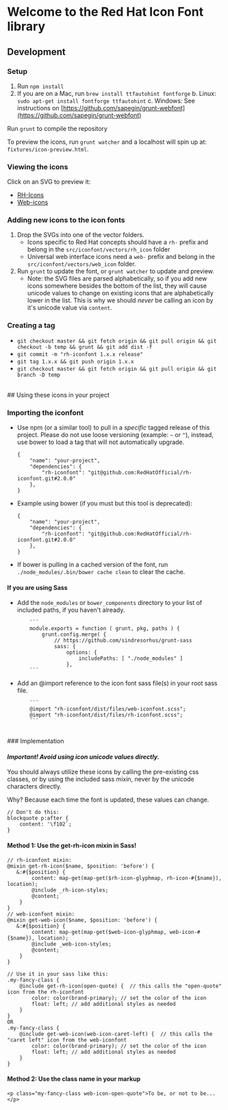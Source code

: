 # Welcome to the Red Hat Icon Font library

## Development

### Setup

1. Run `npm install`
2. If you are on a Mac, run `brew install ttfautohint fontforge`
    b. Linux: `sudo apt-get install fontforge ttfautohint`
    c. Windows: See instructions on [https://github.com/sapegin/grunt-webfont](https://github.com/sapegin/grunt-webfont)


Run `grunt` to compile the repository

To preview the icons, run `grunt watcher` and a localhost will spin up at: `fixtures/icon-preview.html`.

### Viewing the icons

Click on an SVG to preview it:

-   [RH-Icons](https://github.com/RedHatOfficial/rh-iconfont/tree/master/src/iconfont/vectors/rh_icon)
-   [Web-icons](https://github.com/RedHatOfficial/rh-iconfont/tree/master/src/iconfont/vectors/web_icon)

### Adding new icons to the icon fonts

1. Drop the SVGs into one of the vector folders.
    - Icons specific to Red Hat concepts should have a `rh-` prefix and belong in the `src/iconfont/vectors/rh_icon` folder
    - Universal web interface icons need a `web-` prefix and belong in the `src/iconfont/vectors/web_icon` folder.
2. Run `grunt` to update the font, or `grunt watcher` to update and preview.
    - Note: the SVG files are parsed alphabetically, so if you add new icons somewhere besides the bottom of the list, they will cause unicode values to change on existing icons that are alphabetically lower in the list.  This is why we should *never* be calling an icon by it's unicode value via `content`.

### Creating a tag

-   `git checkout master && git fetch origin && git pull origin && git checkout -b temp && grunt && git add dist -f`
-   `git commit -m "rh-iconfont 1.x.x release"`
-   `git tag 1.x.x && git push origin 1.x.x`
-   `git checkout master && git fetch origin && git pull origin && git branch -D temp`

<br/>
## Using these icons in your project

### Importing the iconfont

-   Use npm (or a similar tool) to pull in a _specific_ tagged release of this project. Please do not use loose versioning (example: `~` or `^`), instead, use bower to load a tag that will not automatically upgrade.

    ```
    {
        "name": "your-project",
        "dependencies": {
            "rh-iconfont": "git@github.com:RedHatOfficial/rh-iconfont.git#2.0.0"
        },
    }
    ```

-   Example using bower (if you must but this tool is deprecated):

    ```
    {
        "name": "your-project",
        "dependencies": {
            "rh-iconfont": "git@github.com:RedHatOfficial/rh-iconfont.git#2.0.0"
        },
    }
    ```

-   If bower is pulling in a cached version of the font, run `./node_modules/.bin/bower cache clean` to clear the cache.

#### If you are using Sass

-   Add the `node_modules` or `bower_components` directory to your list of included paths, if you haven't already.

        	```
        	module.exports = function ( grunt, pkg, paths ) {
        	    grunt.config.merge( {
        	        // https://github.com/sindresorhus/grunt-sass
        	        sass: {
        	            options: {
        	                includePaths: [ "./node_modules" ]
        	            },
        	```

-   Add an @import reference to the icon font sass file(s) in your root sass file.

        	```
        	@import "rh-iconfont/dist/files/web-iconfont.scss";
        	@import "rh-iconfont/dist/files/rh-iconfont.scss";
        	```

<br/>
### Implementation

#### _Important! Avoid using icon unicode values directly._

You should always utilize these icons by calling the pre-existing css classes, or by using the included sass mixin, never by the unicode characters directly.

Why? Because each time the font is updated, these values can change.

```
// Don't do this:
blockquote p:after {
    content: '\f102`;
}
```

#### Method 1: Use the get-rh-icon mixin in Sass!

```
// rh-iconfont mixin:
@mixin get-rh-icon($name, $position: 'before') {
   &:#{$position} {
        content: map-get(map-get($rh-icon-glyphmap, rh-icon-#{$name}), location);
        @include _rh-icon-styles;
        @content;
    }
}
// web-iconfont mixin:
@mixin get-web-icon($name, $position: 'before') {
   &:#{$position} {
        content: map-get(map-get($web-icon-glyphmap, web-icon-#{$name}), location);
        @include _web-icon-styles;
        @content;
    }
}

// Use it in your sass like this:
.my-fancy-class {
    @include get-rh-icon(open-quote) {  // this calls the "open-quote" icon from the rh-iconfont
        color: color(brand-primary); // set the color of the icon
        float: left; // add additional styles as needed
    }
}
OR
.my-fancy-class {
    @include get-web-icon(web-icon-caret-left) {  // this calls the "caret left" icon from the web-iconfont
        color: color(brand-primary); // set the color of the icon
        float: left; // add additional styles as needed
    }
}
```

#### Method 2: Use the class name in your markup

```
<p class="my-fancy-class web-icon-open-quote">To be, or not to be...</p>
```
